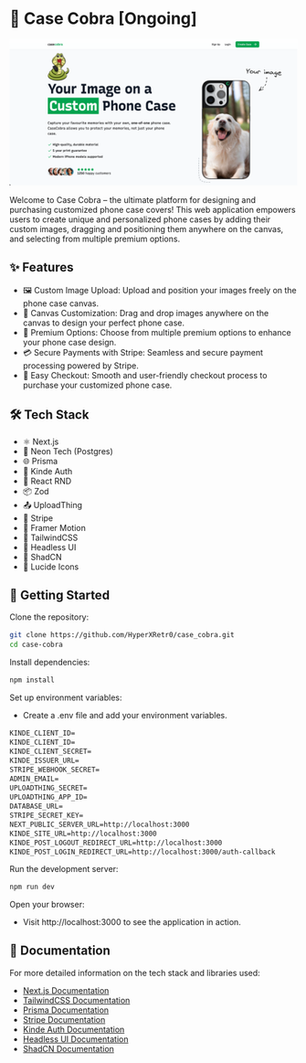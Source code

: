 # 📱 Case Cobra [Ongoing]
![screenshot](https://github.com/HyperXRetr0/case_cobra/blob/main/public/readme_main.png)

Welcome to Case Cobra – the ultimate platform for designing and purchasing customized phone case covers! This web application empowers users to create unique and personalized phone cases by adding their custom images, dragging and positioning them anywhere on the canvas, and selecting from multiple premium options.


## ✨ Features

- 🖼️ Custom Image Upload: Upload and position your images freely on the phone case canvas.
- 🎨 Canvas Customization: Drag and drop images anywhere on the canvas to design your perfect phone case.
- 💎 Premium Options: Choose from multiple premium options to enhance your phone case design.
- 💳 Secure Payments with Stripe: Seamless and secure payment processing powered by Stripe.
- 🛒 Easy Checkout: Smooth and user-friendly checkout process to purchase your customized phone case.


## 🛠️ Tech Stack
- ⚛️ Next.js
- 🐘 Neon Tech (Postgres)
- 🌐 Prisma
- 🔐 Kinde Auth
- 🔧 React RND
- 📦 Zod
- 📤 UploadThing
- 💸 Stripe
- 🎥 Framer Motion
- 🎨 TailwindCSS
- 🧩 Headless UI
- 🎨 ShadCN
- 🔗 Lucide Icons


## 🚀 Getting Started

Clone the repository:

```bash
git clone https://github.com/HyperXRetr0/case_cobra.git
cd case-cobra
```
Install dependencies:
```bash
npm install
```
Set up environment variables:
- Create a .env file and add your environment variables.
```
KINDE_CLIENT_ID=
KINDE_CLIENT_ID=
KINDE_CLIENT_SECRET=
KINDE_ISSUER_URL=
STRIPE_WEBHOOK_SECRET=
ADMIN_EMAIL=
UPLOADTHING_SECRET=
UPLOADTHING_APP_ID=
DATABASE_URL=
STRIPE_SECRET_KEY=
NEXT_PUBLIC_SERVER_URL=http://localhost:3000
KINDE_SITE_URL=http://localhost:3000
KINDE_POST_LOGOUT_REDIRECT_URL=http://localhost:3000
KINDE_POST_LOGIN_REDIRECT_URL=http://localhost:3000/auth-callback
```
Run the development server:
```bash
npm run dev
```
Open your browser:
- Visit http://localhost:3000 to see the application in action.
    
## 📜 Documentation
For more detailed information on the tech stack and libraries used:
- [Next.js Documentation](https://nextjs.org/docs)
- [TailwindCSS Documentation](https://tailwindcss.com/docs/installation)
- [Prisma Documentation](https://www.prisma.io/docs)
- [Stripe Documentation](https://stripe.com/in)
- [Kinde Auth Documentation](https://docs.kinde.com/developer-tools/sdks/backend/nextjs-sdk/)
- [Headless UI Documentation](https://headlessui.com)
- [ShadCN Documentation](https://ui.shadcn.com/docs/installation/next)
